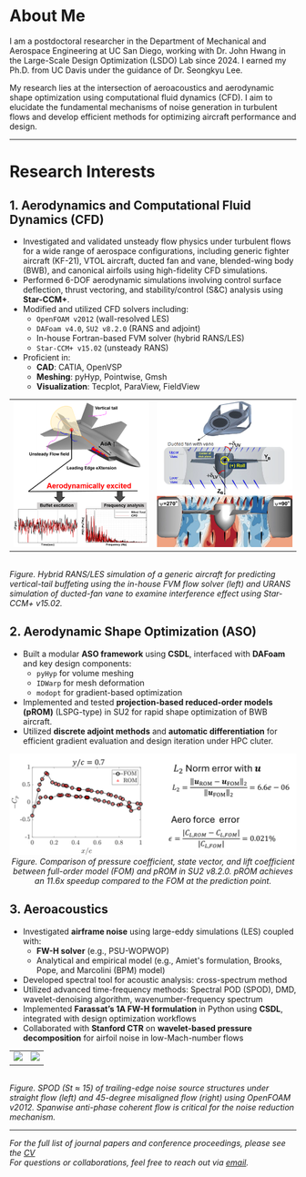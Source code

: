 # About Me

I am a postdoctoral researcher in the Department of Mechanical and Aerospace Engineering at UC San Diego, working with Dr. John Hwang in the Large-Scale Design Optimization (LSDO) Lab since 2024. I earned my Ph.D. from UC Davis under the guidance of Dr. Seongkyu Lee.

My research lies at the intersection of aeroacoustics and aerodynamic shape optimization using computational fluid dynamics (CFD). I aim to elucidate the fundamental mechanisms of noise generation in turbulent flows and develop efficient methods for optimizing aircraft performance and design.

---

# Research Interests

## 1. Aerodynamics and Computational Fluid Dynamics (CFD)

- Investigated and validated unsteady flow physics under turbulent flows for a wide range of aerospace configurations, including generic fighter aircraft (KF-21), VTOL aircraft, ducted fan and vane, blended-wing body (BWB), and canonical airfoils using high-fidelity CFD simulations.
- Performed 6-DOF aerodynamic simulations involving control surface deflection, thrust vectoring, and stability/control (S&C) analysis using **Star-CCM+**.
- Modified and utilized CFD solvers including:
  - `OpenFOAM v2012` (wall-resolved LES)
  - `DAFoam v4.0`, `SU2 v8.2.0` (RANS and adjoint)
  - In-house Fortran-based FVM solver (hybrid RANS/LES)
  - `Star-CCM+ v15.02` (unsteady RANS)
- Proficient in:
  - **CAD**: CATIA, OpenVSP   
  - **Meshing**: pyHyp, Pointwise, Gmsh  
  - **Visualization**: Tecplot, ParaView, FieldView

<p align="center">
  <table>
    <tr>
      <td><img src="./assets/figures/Airplane1_jet.png" width="300"/></td>
      <td><img src="./assets/figures/Airplane2_vtol.png" width="300"/></td>
    </tr>
  </table>
  <br/>
  <em>Figure. Hybrid RANS/LES simulation of a generic aircraft for predicting vertical-tail buffeting using the in-house FVM flow solver (left) and URANS simulation of ducted-fan vane to examine interference effect using Star-CCM+ v15.02.</em>
</p>


## 2. Aerodynamic Shape Optimization (ASO)

- Built a modular **ASO framework** using **CSDL**, interfaced with **DAFoam** and key design components:
  - `pyHyp` for volume meshing
  - `IDWarp` for mesh deformation
  - `modopt` for gradient-based optimization
- Implemented and tested **projection-based reduced-order models (pROM)** (LSPG-type) in SU2 for rapid shape optimization of BWB aircraft.
- Utilized **discrete adjoint methods** and **automatic differentiation** for efficient gradient evaluation and design iteration under HPC cluter.

<p align="center">
  <img src="./assets/figures/aso_rom.png" width="600"/>
  <br/>
  <em> Figure. Comparison of pressure coefficient, state vector, and lift coefficient between full-order model (FOM) and pROM in SU2 v8.2.0. pROM achieves an 11.6x speedup compared to the FOM at the prediction point.</em>
</p>

## 3. Aeroacoustics

- Investigated **airframe noise** using large-eddy simulations (LES) coupled with:
  - **FW-H solver** (e.g., PSU-WOPWOP)
  - Analytical and empirical model (e.g., Amiet's formulation, Brooks, Pope, and Marcolini (BPM) model)
- Developed spectral tool for acoustic analysis: cross-spectrum method
- Utilized advanced time-frequency methods: Spectral POD (SPOD), DMD, wavelet-denoising algorithm, wavenumber-frequency spectrum
- Implemented **Farassat’s 1A FW-H formulation** in Python using **CSDL**, integrated with design optimization workflows
- Collaborated with **Stanford CTR** on **wavelet-based pressure decomposition** for airfoil noise in low-Mach-number flows

<p align="center">
  <table>
    <tr>
      <td><img src="./assets/figures/spod_1_sweep0deg_1kHz.gif" width="300"/></td>
      <td><img src="./assets/figures/spod_2_sweep45deg_1kHz.gif" width="300"/></td>
    </tr>
  </table>
  <br/>
  <em>Figure. SPOD (St &asymp; 15) of trailing-edge noise source structures under straight flow (left) and 45-degree misaligned flow (right) using OpenFOAM v2012. Spanwise anti-phase coherent flow is critical for the noise reduction mechanism.</em>
</p>

---

*For the full list of journal papers and conference proceedings, please see the [CV](./CV_Donghun_Kang_Git.pdf)*  
*For questions or collaborations, feel free to reach out via [email](mailto:d8kang@ucsd.edu).*
